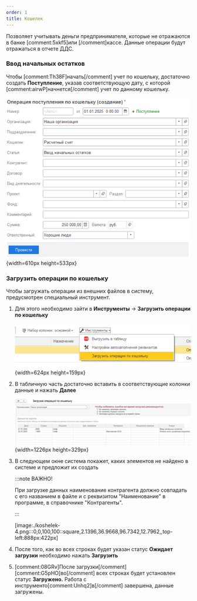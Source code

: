 ```yaml
---
order: 1
title: Кошелек
---
```


Позволяет учитывать деньги предпринимателя, которые не отражаются в банке [comment:5xkf5]или [/comment]кассе. Данные операции будут отражаться в отчете ДДС.

### Ввод начальных остатков

Чтобы [comment:Th38F]начать[/comment] учет по кошельку, достаточно создать **Поступление**, указав соответствующую дату, с которой [comment:airwP]начнется[/comment] учет по данному кошельку.

![](./koshelek.png){width=610px height=533px}



### Загрузить операции по кошельку

Чтобы загружать операции из внешних файлов в систему, предусмотрен специальный инструмент.

1. Для этого необходимо зайти в **Инструменты** -> **Загрузить операции по кошельку**

   ![](./koshelek-2.png){width=624px height=159px}

2. В табличную часть достаточно вставить в соответствующие колонки данные и нажать **Далее**

   ![](./koshelek-3.png){width=1226px height=329px}

3. В следующем окне система покажет, каких элементов не найдено в системе и предложит их создать

   :::note ВАЖНО!

   При загрузке данных наименование контрагента должно совпадать с его названием в файле и с реквизитом "Наименование" в программе, в справочнике "Контрагенты".

   :::

   [image:./koshelek-4.png:::0,0,100,100::square,2.1396,36.9668,96.7342,12.7962,,top-left:888px:422px]

4. После того, как во всех строках будет указан статус **Ожидает загрузки** необходимо нажать **Загрузить**

5. [comment:08GRv]После загрузки[/comment] [comment:G5pHO]во[/comment] всех строках будет установлен статус **Загружено.** Работа с инструменто[comment:Unhq2]в[/comment] завершена, данные загружены.